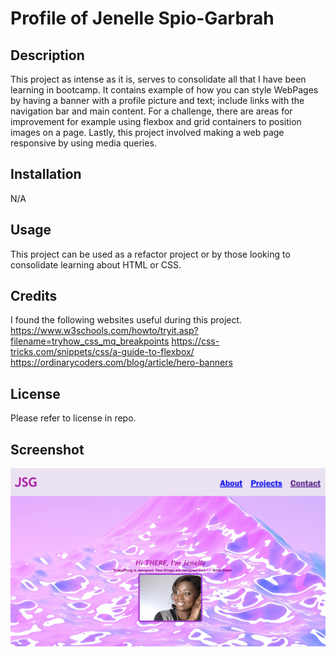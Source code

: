 # Profile of Jenelle Spio-Garbrah

## Description
This project as intense as it is, serves to consolidate all that I have been learning in bootcamp. It contains example of how you can style WebPages by having a banner with a profile picture and text; include links with the navigation bar and main content. For a challenge, there are areas for improvement for example using flexbox and grid containers to position images on a page. Lastly, this project involved making a web page responsive by using media queries.

## Installation

N/A
## Usage

This project can be used as a refactor project or by those looking to consolidate learning about HTML or CSS.
## Credits
I found the following websites useful during this project.
https://www.w3schools.com/howto/tryit.asp?filename=tryhow_css_mq_breakpoints
https://css-tricks.com/snippets/css/a-guide-to-flexbox/
https://ordinarycoders.com/blog/article/hero-banners

## License
Please refer to license in repo.

## Screenshot

![Screenshot](./images/jenieb3.github.io_spio-garbrah-portfolio_.png/)


